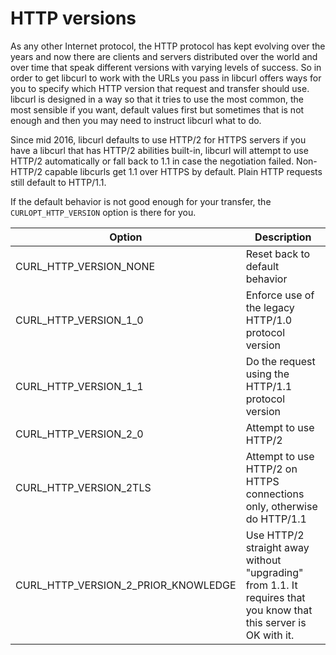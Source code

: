 # HTTP versions

As any other Internet protocol, the HTTP protocol has kept evolving over the
years and now there are clients and servers distributed over the world and
over time that speak different versions with varying levels of success. So in
order to get libcurl to work with the URLs you pass in libcurl offers ways for
you to specify which HTTP version that request and transfer should
use. libcurl is designed in a way so that it tries to use the most common, the
most sensible if you want, default values first but sometimes that is not
enough and then you may need to instruct libcurl what to do.

Since mid 2016, libcurl defaults to use HTTP/2 for HTTPS servers if you have a
libcurl that has HTTP/2 abilities built-in, libcurl will attempt to use HTTP/2
automatically or fall back to 1.1 in case the negotiation failed. Non-HTTP/2
capable libcurls get 1.1 over HTTPS by default. Plain HTTP requests still
default to HTTP/1.1.

If the default behavior is not good enough for your transfer, the
`CURLOPT_HTTP_VERSION` option is there for you.

| Option                              | Description |
|-------------------------------------|-------------|
| CURL_HTTP_VERSION_NONE              | Reset back to default behavior
| CURL_HTTP_VERSION_1_0               | Enforce use of the legacy HTTP/1.0 protocol version
| CURL_HTTP_VERSION_1_1               | Do the request using the HTTP/1.1 protocol version
| CURL_HTTP_VERSION_2_0               | Attempt to use HTTP/2
| CURL_HTTP_VERSION_2TLS              | Attempt to use HTTP/2 on HTTPS connections only, otherwise do HTTP/1.1
| CURL_HTTP_VERSION_2_PRIOR_KNOWLEDGE | Use HTTP/2 straight away without "upgrading" from 1.1. It requires that you know that this server is OK with it.
